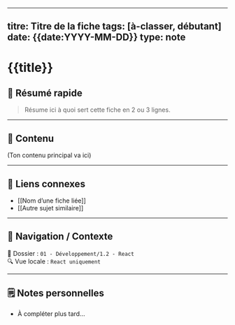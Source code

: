 

---
titre: Titre de la fiche
tags: [à-classer, débutant]
date: {{date:YYYY-MM-DD}}
type: note
---

# {{title}}

## 🧠 Résumé rapide

> Résume ici à quoi sert cette fiche en 2 ou 3 lignes.

---

## 📌 Contenu

(Ton contenu principal va ici)

---

## 🔗 Liens connexes

- [[Nom d’une fiche liée]]
- [[Autre sujet similaire]]

---

## 🧭 Navigation / Contexte

📂 Dossier : `01 - Développement/1.2 - React`  
🔍 Vue locale : `React uniquement`

---

## 🗒️ Notes personnelles

- À compléter plus tard...
